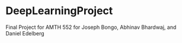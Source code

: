 # DeepLearningProject
Final Project for AMTH 552 for Joseph Bongo, Abhinav Bhardwaj, and Daniel Edelberg

